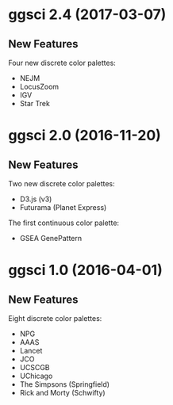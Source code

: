 # ggsci 2.4 (2017-03-07)

## New Features

Four new discrete color palettes:

- NEJM
- LocusZoom
- IGV
- Star Trek

# ggsci 2.0 (2016-11-20)

## New Features

Two new discrete color palettes:

- D3.js (v3)
- Futurama (Planet Express)

The first continuous color palette:

- GSEA GenePattern

# ggsci 1.0 (2016-04-01)

## New Features

Eight discrete color palettes:

  - NPG
  - AAAS
  - Lancet
  - JCO
  - UCSCGB
  - UChicago
  - The Simpsons (Springfield)
  - Rick and Morty (Schwifty)
